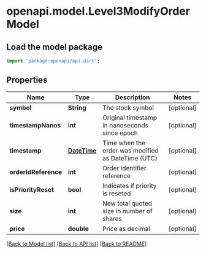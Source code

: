 # openapi.model.Level3ModifyOrderModel

## Load the model package
```dart
import 'package:openapi/api.dart';
```

## Properties
Name | Type | Description | Notes
------------ | ------------- | ------------- | -------------
**symbol** | **String** | The stock symbol | [optional] 
**timestampNanos** | **int** | Original timestamp in nanoseconds since epoch | [optional] 
**timestamp** | [**DateTime**](DateTime.md) | Time when the order was modified as DateTime (UTC) | [optional] 
**orderIdReference** | **int** | Order identifier reference | [optional] 
**isPriorityReset** | **bool** | Indicates if priority is reseted | [optional] 
**size** | **int** | New total quoted size in number of shares | [optional] 
**price** | **double** | Price as decimal | [optional] 

[[Back to Model list]](../README.md#documentation-for-models) [[Back to API list]](../README.md#documentation-for-api-endpoints) [[Back to README]](../README.md)


